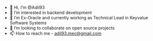- 👋 Hi, I’m @Adil93
- 👀 I’m interested in backend development
- 🌱 I’m Ex-Oracle and currently working as Technical Lead in Keyvalue Software Systems 
- 💞️ I’m looking to collaborate on open source projects
- 📫 How to reach me - adil93.mec@gmail.com

<!---
Adil93/Adil93 is a ✨ special ✨ repository because its `README.md` (this file) appears on your GitHub profile.
You can click the Preview link to take a look at your changes.
--->
